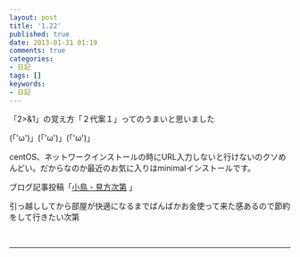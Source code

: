 ```yaml
---
layout: post
title: '1.22'
published: true
date: 2013-01-31 01:19
comments: true
categories:
- 日記
tags: []
keywords:
- 日記
---
```

「2&gt;&amp;1」の覚え方「２代案１」ってのうまいと思いました

(「'ω')」(「'ω')」(「'ω')」

centOS、ネットワークインストールの時にURL入力しないと行けないのクソめんどい。だからなのか最近のお気に入りはminimalインストールです。

ブログ記事投稿「[小鳥 - 見方次第](http://soramugi.hateblo.jp/entry/2013/01/22/113847 "小鳥 - 見方次第") 」

引っ越ししてから部屋が快適になるまでばんばかお金使って来た感あるので節約をして行きたい次第

&nbsp;

---

